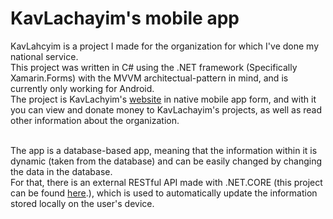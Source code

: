 <h1><b>KavLachayim's mobile app</h1></b>

KavLahcyim is a project I made for the organization for which I've done my national service.<br/>
This project was written in C# using the .NET framework (Specifically Xamarin.Forms) with the MVVM architectual-pattern in mind, and is currently only working for Android.<br/>
The project is KavLachyim's <a href="https://www.kavlachayim.co.il">website</a> in native mobile app form, and with it you can view and donate money to KavLachayim's projects, as well as read other information about the organization.<br/><br/>

The app is a database-based app, meaning that the information within it is dynamic (taken from the database) and can be easily changed by changing the data in the database.<br/> For that, there is an external RESTful API made with .NET.CORE (this project can be found <a href="https://www.github.com/Harelo/KavLachayimAPI">here</a>.), which is used to automatically update the information stored locally on the user's device.
